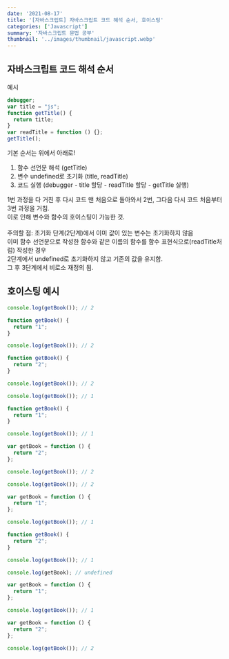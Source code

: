 ```yaml
---
date: '2021-08-17'
title: '[자바스크립트] 자바스크립트 코드 해석 순서, 호이스팅'
categories: ['Javascript']
summary: '자바스크립트 문법 공부'
thumbnail: '../images/thumbnail/javascript.webp'
---
```


## 자바스크립트 코드 해석 순서

예시


<div class="code-header">
	<span class="red btn"></span>
	<span class="yellow btn"></span>
	<span class="green btn"></span>
</div>

```js
debugger;
var title = "js";
function getTitle() {
  return title;
}
var readTitle = function () {};
getTitle();
```

기본 순서는 위에서 아래로!

1. 함수 선언문 해석 (getTitle)
2. 변수 undefined로 초기화 (title, readTitle)
3. 코드 실행 (debugger - title 할당 - readTitle 할당 - getTitle 실행)

1번 과정을 다 거친 후 다시 코드 맨 처음으로 돌아와서 2번, 그다음 다시 코드 처음부터 3번 과정을 거침.
<br> 이로 인해 변수와 함수의 호이스팅이 가능한 것.
<br>
<br> 주의할 점: 초기화 단계(2단계)에서 이미 값이 있는 변수는 초기화하지 않음
<br> 이미 함수 선언문으로 작성한 함수와 같은 이름의 함수를 함수 표현식으로(readTitle처럼) 작성한 경우
<br> 2단계에서 undefined로 초기화하지 않고 기존의 값을 유지함.
<br> 그 후 3단계에서 비로소 재정의 됨.

## 호이스팅 예시


<div class="code-header">
	<span class="red btn"></span>
	<span class="yellow btn"></span>
	<span class="green btn"></span>
</div>

```js
console.log(getBook()); // 2

function getBook() {
  return "1";
}

console.log(getBook()); // 2

function getBook() {
  return "2";
}

console.log(getBook()); // 2
```


<div class="code-header">
	<span class="red btn"></span>
	<span class="yellow btn"></span>
	<span class="green btn"></span>
</div>

```js
console.log(getBook()); // 1

function getBook() {
  return "1";
}

console.log(getBook()); // 1

var getBook = function () {
  return "2";
};

console.log(getBook()); // 2
```


<div class="code-header">
	<span class="red btn"></span>
	<span class="yellow btn"></span>
	<span class="green btn"></span>
</div>

```js
console.log(getBook()); // 2

var getBook = function () {
  return "1";
};

console.log(getBook()); // 1

function getBook() {
  return "2";
}

console.log(getBook()); // 1
```


<div class="code-header">
	<span class="red btn"></span>
	<span class="yellow btn"></span>
	<span class="green btn"></span>
</div>

```js
console.log(getBook); // undefined

var getBook = function () {
  return "1";
};

console.log(getBook()); // 1

var getBook = function () {
  return "2";
};

console.log(getBook()); // 2
```

